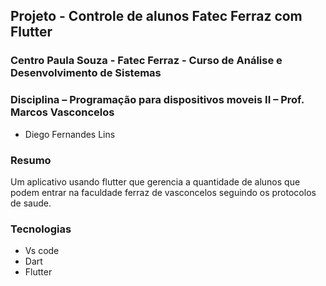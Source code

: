 ## Projeto - Controle de alunos Fatec Ferraz com Flutter
### Centro Paula Souza - Fatec Ferraz - Curso de Análise e Desenvolvimento de Sistemas
### Disciplina – Programação para dispositivos moveis II – Prof. Marcos Vasconcelos

- Diego Fernandes Lins

### Resumo
Um aplicativo usando flutter que gerencia a quantidade de alunos que podem entrar na faculdade ferraz de vasconcelos seguindo os protocolos de saude.

### Tecnologias
- Vs code
- Dart
- Flutter
